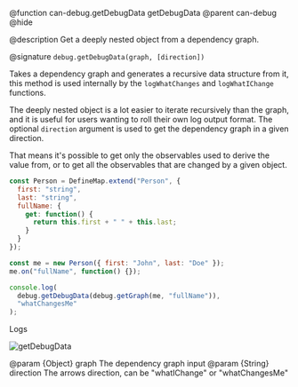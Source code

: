 @function can-debug.getDebugData getDebugData
@parent can-debug
@hide

@description Get a deeply nested object from a dependency graph.

@signature `debug.getDebugData(graph, [direction])`

Takes a dependency graph and generates a recursive data structure from it, this
method is used internally by the `logWhatChanges` and `logWhatIChange` functions.

The deeply nested object is a lot easier to iterate recursively than the graph, 
and it is useful for users wanting to roll their own log output format. The optional
`direction` argument is used to get the dependency graph in a given direction. 

That means it's possible to get only the observables used to derive the value from,
or to get all the observables that are changed by a given object.

```javascript
const Person = DefineMap.extend("Person", {
  first: "string",
  last: "string",
  fullName: {
    get: function() {
      return this.first + " " + this.last;
    }
  }
});

const me = new Person({ first: "John", last: "Doe" });
me.on("fullName", function() {});

console.log(
  debug.getDebugData(debug.getGraph(me, "fullName")),
  "whatChangesMe"
);
```

Logs

![getDebugData](../node_modules/can-debug/doc/get-debug-data.png)

@param {Object} graph The dependency graph input
@param {String} direction The arrows direction, can be "whatIChange" or "whatChangesMe"
